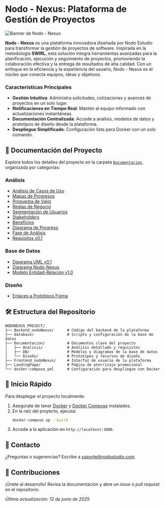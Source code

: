 # Nodo - Nexus: Plataforma de Gestión de Proyectos

![Banner de Nodo - Nexus](Documentacion/Diseño/banner01.png)

**Nodo - Nexus** es una plataforma innovadora diseñada por Nodo Estudio para transformar la gestión de proyectos de software. Inspirada en la metodología **SWIRL**, esta solución integra herramientas avanzadas para la planificación, ejecución y seguimiento de proyectos, promoviendo la colaboración efectiva y la entrega de resultados de alta calidad. Con un enfoque en la eficiencia y la experiencia del usuario, Nodo - Nexus es el núcleo que conecta equipos, ideas y objetivos.

### Características Principales
- **Gestión Intuitiva**: Administra solicitudes, cotizaciones y avances de proyectos en un solo lugar.
- **Notificaciones en Tiempo Real**: Mantén al equipo informado con actualizaciones instantáneas.
- **Documentación Centralizada**: Accede a análisis, modelos de datos y prototipos de diseño desde la plataforma.
- **Despliegue Simplificado**: Configuración lista para Docker con un solo comando.

## 📂 Documentación del Proyecto

Explora todos los detalles del proyecto en la carpeta [`Documentacion`](Documentacion), organizada por categorías:

### Análisis
- [Análisis de Casos de Uso](Documentacion/Analisis/Analisis_Casos_Uso.pdf)  
- [Mapas de Progresos](Documentacion/Analisis/Analisis_Mapas_Progresos.pdf)  
- [Propuesta de Valor](Documentacion/Analisis/Analisis_Propuesta_Valor.pdf)  
- [Reglas de Negocio](Documentacion/Analisis/Analisis_Reglas_de_Negocio.pdf)  
- [Segmentación de Usuarios](Documentacion/Analisis/Analisis_Segmentacion_Usuarios.pdf)  
- [Stakeholders](Documentacion/Analisis/Analisis_Stakeholders.pdf)  
- [Beneficios](Documentacion/Analisis/Analisis_US_Beneficios.pdf)  
- [Diagrama de Progreso](Documentacion/Analisis/diagrama_Progreso_GestionProyectos.pdf)  
- [Fase de Análisis](Documentacion/Analisis/Fase_Analisis_Prueba.pdf)  
- [Requisitos v0.1](Documentacion/Analisis/Reguisitos_NodoNexus0.1.pdf)  

### Base de Datos
- [Diagrama UML v0.1](Documentacion/DB/DB_NODONEXUS-UML%200.1.drawio.pdf)  
- [Diagrama Nodo-Nexus](Documentacion/DB/DIAGRAMA-NODO-NEXUS.drawio.pdf)  
- [Modelo Entidad-Relación v1.0](Documentacion/DB/MER-1.0-NODO-NEXUS.pdf)  

### Diseño
- [Enlaces a Prototipos Figma](Documentacion/Diseño/Enlaces%20Protptipos%20figma.docx)  

## 🛠️ Estructura del Repositorio

```
NODONEXUS_PROJECT/
├── Backend_nodoNexus/      # Código del backend de la plataforma
├── database/               # Scripts y configuración de la base de datos
├── Documentacion/          # Documentos clave del proyecto
│   ├── Analisis/           # Análisis detallado y requisitos
│   ├── DB/                 # Modelos y diagramas de la base de datos
│   └── Diseño/             # Prototipos y recursos de diseño
├── Frontend_nodoNexus/     # Interfaz de usuario de la plataforma
├── LandingPage/            # Página de aterrizaje promocional
└── docker-compose.yml      # Configuración para despliegue con Docker
```

## 🚀 Inicio Rápido

Para desplegar el proyecto localmente:

1. Asegúrate de tener [Docker](https://www.docker.com/get-started) y [Docker Compose](https://docs.docker.com/compose/install/) instalados.
2. En la raíz del proyecto, ejecuta:
   ```bash
   docker-compose up --build
   ```
3. Accede a la aplicación en `http://localhost:3000`.

## 📧 Contacto

¿Preguntas o sugerencias? Escribe a [soporte@nodostudio.com](mailto:soporte@nodostudio.com).

## 🤝 Contribuciones

¡Únete al desarrollo! Revisa la documentación y abre un *issue* o *pull request* en el repositorio.

*Última actualización: 12 de junio de 2025*
